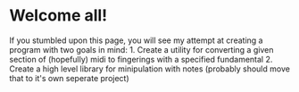 # Welcome all!

If you stumbled upon this page, you will see my attempt at creating a program with two goals in mind:
    1. Create a utility for converting a given section of (hopefully) midi to fingerings with a specified fundamental
    2. Create a high level library for minipulation with notes (probably should move that to it's own seperate project)
